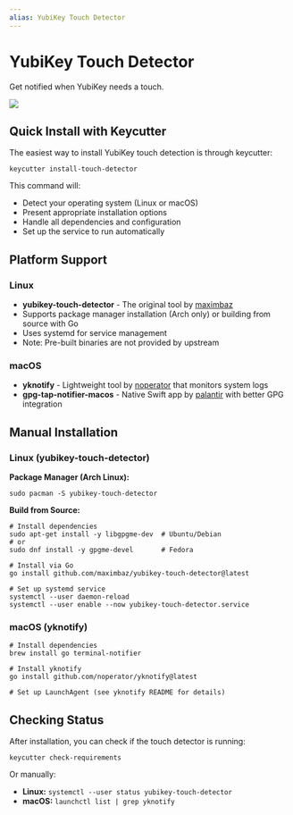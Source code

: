 ```yaml
---
alias: YubiKey Touch Detector
---
```

# YubiKey Touch Detector

Get notified when YubiKey needs a touch.

![](../assets/yubikey-is-waiting-for-a-touch.png)

## Quick Install with Keycutter

The easiest way to install YubiKey touch detection is through keycutter:

```shell
keycutter install-touch-detector
```

This command will:
- Detect your operating system (Linux or macOS)
- Present appropriate installation options
- Handle all dependencies and configuration
- Set up the service to run automatically

## Platform Support

### Linux
- **yubikey-touch-detector** - The original tool by [maximbaz](https://github.com/maximbaz/yubikey-touch-detector)
- Supports package manager installation (Arch only) or building from source with Go
- Uses systemd for service management
- Note: Pre-built binaries are not provided by upstream

### macOS
- **yknotify** - Lightweight tool by [noperator](https://github.com/noperator/yknotify) that monitors system logs
- **gpg-tap-notifier-macos** - Native Swift app by [palantir](https://github.com/palantir/gpg-tap-notifier-macos) with better GPG integration

## Manual Installation

### Linux (yubikey-touch-detector)

**Package Manager (Arch Linux):**
```shell
sudo pacman -S yubikey-touch-detector
```

**Build from Source:**
```shell
# Install dependencies
sudo apt-get install -y libgpgme-dev  # Ubuntu/Debian
# or
sudo dnf install -y gpgme-devel       # Fedora

# Install via Go
go install github.com/maximbaz/yubikey-touch-detector@latest

# Set up systemd service
systemctl --user daemon-reload
systemctl --user enable --now yubikey-touch-detector.service
```

### macOS (yknotify)

```shell
# Install dependencies
brew install go terminal-notifier

# Install yknotify
go install github.com/noperator/yknotify@latest

# Set up LaunchAgent (see yknotify README for details)
```

## Checking Status

After installation, you can check if the touch detector is running:

```shell
keycutter check-requirements
```

Or manually:
- **Linux:** `systemctl --user status yubikey-touch-detector`
- **macOS:** `launchctl list | grep yknotify`

